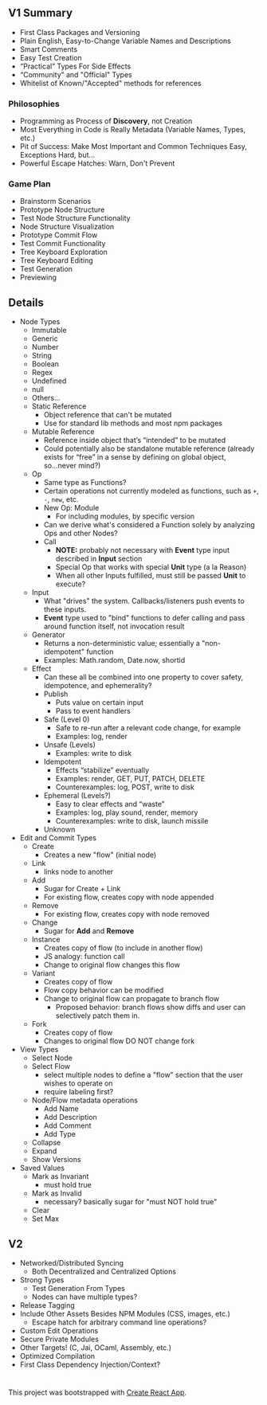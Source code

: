 ## V1 Summary

- First Class Packages and Versioning
- Plain English, Easy-to-Change Variable Names and Descriptions
- Smart Comments
- Easy Test Creation
- “Practical” Types For Side Effects
- “Community” and "Official" Types
- Whitelist of Known/"Accepted" methods for references

### Philosophies
- Programming as Process of **Discovery**, not Creation
- Most Everything in Code is Really Metadata (Variable Names, Types, etc.)
- Pit of Success: Make Most Important and Common Techniques Easy, Exceptions Hard, but...
- Powerful Escape Hatches: Warn, Don't Prevent

### Game Plan
- Brainstorm Scenarios
- Prototype Node Structure
- Test Node Structure Functionality
- Node Structure Visualization
- Prototype Commit Flow
- Test Commit Functionality
- Tree Keyboard Exploration
- Tree Keyboard Editing
- Test Generation
- Previewing

## Details

- Node Types
  - Immutable
  - Generic
  - Number
  - String
  - Boolean
  - Regex
  - Undefined
  - null
  - Others...
  - Static Reference
    - Object reference that can't be mutated
    - Use for standard lib methods and most npm packages
  - Mutable Reference
    - Reference inside object that’s “intended” to be mutated
    - Could potentially also be standalone mutable reference (already exists for “free” in a sense by defining on global object, so...never mind?)
  - Op
    - Same type as Functions?
    - Certain operations not currently modeled as functions, such as `+`, `-`, `new`, etc.
    - New Op: Module
      - For including modules, by specific version
    - Can we derive what's considered a Function solely by analyzing Ops and other Nodes?
    - Call
      - **NOTE:** probably not necessary with **Event** type input described in **Input** section
      - Special Op that works with special **Unit** type (a la Reason)
      - When all other Inputs fulfilled, must still be passed **Unit** to execute?
  - Input
    - What "drives" the system. Callbacks/listeners push events to these inputs.
    - **Event** type used to "bind" functions to defer calling and pass around function itself, not invocation result 
  - Generator
    - Returns a non-deterministic value; essentially a "non-idempotent" function
    - Examples: Math.random, Date.now, shortid
  - Effect
    - Can these all be combined into one property to cover safety, idempotence, and ephemerality?
    - Publish
      - Puts value on certain input
      - Pass to event handlers
    - Safe (Level 0)
      - Safe to re-run after a relevant code change, for example
      - Examples: log, render
    - Unsafe (Levels)
      - Examples: write to disk
    - Idempotent
      - Effects “stabilize” eventually
      - Examples: render, GET, PUT, PATCH, DELETE
      - Counterexamples: log, POST, write to disk
    - Ephemeral (Levels?)
      - Easy to clear effects and “waste”
      - Examples: log, play sound, render, memory
      - Counterexamples: write to disk, launch missile
    - Unknown
- Edit and Commit Types
  - Create
    - Creates a new "flow" (initial node)
  - Link
    - links node to another
  - Add
    - Sugar for Create + Link
    - For existing flow, creates copy with node appended
  - Remove
    - For existing flow, creates copy with node removed
  - Change
    - Sugar for **Add** and **Remove**
  - Instance
    - Creates copy of flow (to include in another flow)
    - JS analogy: function call
    - Change to original flow changes this flow
  - Variant
    - Creates copy of flow
    - Flow copy behavior can be modified
    - Change to original flow can propagate to branch flow
      - Proposed behavior: branch flows show diffs and user can selectively patch them in.
  - Fork
    - Creates copy of flow
    - Changes to original flow DO NOT change fork
- View Types
  - Select Node
  - Select Flow
    - select multiple nodes to define a "flow" section that the user wishes to operate on
    - require labeling first?
  - Node/Flow metadata operations
    - Add Name
    - Add Description
    - Add Comment
    - Add Type
  - Collapse
  - Expand
  - Show Versions
- Saved Values
  - Mark as Invariant
    - must hold true
  - Mark as Invalid
    - necessary? basically sugar for "must NOT hold true"
  - Clear
  - Set Max

## V2
- Networked/Distributed Syncing
  - Both Decentralized and Centralized Options
- Strong Types
  - Test Generation From Types
  - Nodes can have multiple types?
- Release Tagging
- Include Other Assets Besides NPM Modules (CSS, images, etc.)
  - Escape hatch for arbitrary command line operations?
- Custom Edit Operations
- Secure Private Modules
- Other Targets! (C, Jai, OCaml, Assembly, etc.)
- Optimized Compilation
- First Class Dependency Injection/Context?

#

This project was bootstrapped with [Create React App](https://github.com/facebookincubator/create-react-app).